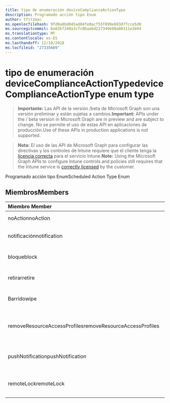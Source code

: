 ```yaml
---
title: tipo de enumeración deviceComplianceActionType
description: Programado acción tipo Enum
author: tfitzmac
ms.openlocfilehash: 9fd0a8bd045ad04fe0acf55f899e693d7fcce5d0
ms.sourcegitcommit: 6a82bf240a3cfc0baabd227349e08a08311e3d44
ms.translationtype: MT
ms.contentlocale: es-ES
ms.lasthandoff: 12/18/2018
ms.locfileid: "27335689"
---
```

# <a name="devicecomplianceactiontype-enum-type"></a><span data-ttu-id="548fc-103">tipo de enumeración deviceComplianceActionType</span><span class="sxs-lookup"><span data-stu-id="548fc-103">deviceComplianceActionType enum type</span></span>

> <span data-ttu-id="548fc-104">**Importante:** Las API de la versión /beta de Microsoft Graph son una versión preliminar y están sujetas a cambios.</span><span class="sxs-lookup"><span data-stu-id="548fc-104">**Important:** APIs under the / beta version in Microsoft Graph are in preview and are subject to change.</span></span> <span data-ttu-id="548fc-105">No se permite el uso de estas API en aplicaciones de producción.</span><span class="sxs-lookup"><span data-stu-id="548fc-105">Use of these APIs in production applications is not supported.</span></span>

> <span data-ttu-id="548fc-106">**Nota:** El uso de las API de Microsoft Graph para configurar las directivas y los controles de Intune requiere que el cliente tenga la [licencia correcta](https://go.microsoft.com/fwlink/?linkid=839381) para el servicio Intune.</span><span class="sxs-lookup"><span data-stu-id="548fc-106">**Note:** Using the Microsoft Graph APIs to configure Intune controls and policies still requires that the Intune service is [correctly licensed](https://go.microsoft.com/fwlink/?linkid=839381) by the customer.</span></span>

<span data-ttu-id="548fc-107">Programado acción tipo Enum</span><span class="sxs-lookup"><span data-stu-id="548fc-107">Scheduled Action Type Enum</span></span>
## <a name="members"></a><span data-ttu-id="548fc-108">Miembros</span><span class="sxs-lookup"><span data-stu-id="548fc-108">Members</span></span>
|<span data-ttu-id="548fc-109">Miembro	</span><span class="sxs-lookup"><span data-stu-id="548fc-109">Member</span></span>|<span data-ttu-id="548fc-110">Valor</span><span class="sxs-lookup"><span data-stu-id="548fc-110">Value</span></span>|<span data-ttu-id="548fc-111">Descripción</span><span class="sxs-lookup"><span data-stu-id="548fc-111">Description</span></span>|
|:---|:---|:---|
|<span data-ttu-id="548fc-112">noAction</span><span class="sxs-lookup"><span data-stu-id="548fc-112">noAction</span></span>|<span data-ttu-id="548fc-113">0</span><span class="sxs-lookup"><span data-stu-id="548fc-113">0</span></span>|<span data-ttu-id="548fc-114">Ninguna acción</span><span class="sxs-lookup"><span data-stu-id="548fc-114">No Action</span></span>|
|<span data-ttu-id="548fc-115">notificación</span><span class="sxs-lookup"><span data-stu-id="548fc-115">notification</span></span>|<span data-ttu-id="548fc-116">1</span><span class="sxs-lookup"><span data-stu-id="548fc-116">1</span></span>|<span data-ttu-id="548fc-117">Enviar una notificación</span><span class="sxs-lookup"><span data-stu-id="548fc-117">Send Notification</span></span>|
|<span data-ttu-id="548fc-118">bloque</span><span class="sxs-lookup"><span data-stu-id="548fc-118">block</span></span>|<span data-ttu-id="548fc-119">2</span><span class="sxs-lookup"><span data-stu-id="548fc-119">2</span></span>|<span data-ttu-id="548fc-120">Bloquear el dispositivo en AAD</span><span class="sxs-lookup"><span data-stu-id="548fc-120">Block the device in AAD</span></span>|
|<span data-ttu-id="548fc-121">retirar</span><span class="sxs-lookup"><span data-stu-id="548fc-121">retire</span></span>|<span data-ttu-id="548fc-122">3</span><span class="sxs-lookup"><span data-stu-id="548fc-122">3</span></span>|<span data-ttu-id="548fc-123">Retirar el dispositivo</span><span class="sxs-lookup"><span data-stu-id="548fc-123">Retire the device</span></span>|
|<span data-ttu-id="548fc-124">Barrido</span><span class="sxs-lookup"><span data-stu-id="548fc-124">wipe</span></span>|<span data-ttu-id="548fc-125">4</span><span class="sxs-lookup"><span data-stu-id="548fc-125">4</span></span>|<span data-ttu-id="548fc-126">Borrar el dispositivo</span><span class="sxs-lookup"><span data-stu-id="548fc-126">Wipe the device</span></span>|
|<span data-ttu-id="548fc-127">removeResourceAccessProfiles</span><span class="sxs-lookup"><span data-stu-id="548fc-127">removeResourceAccessProfiles</span></span>|<span data-ttu-id="548fc-128">5</span><span class="sxs-lookup"><span data-stu-id="548fc-128">5</span></span>|<span data-ttu-id="548fc-129">Quitar perfiles de acceso a recursos del dispositivo</span><span class="sxs-lookup"><span data-stu-id="548fc-129">Remove Resource Access Profiles from the device</span></span>|
|<span data-ttu-id="548fc-130">pushNotification</span><span class="sxs-lookup"><span data-stu-id="548fc-130">pushNotification</span></span>|<span data-ttu-id="548fc-131">9</span><span class="sxs-lookup"><span data-stu-id="548fc-131">9</span></span>|<span data-ttu-id="548fc-132">Enviar notificación de inserción para dispositivos</span><span class="sxs-lookup"><span data-stu-id="548fc-132">Send push notification to device</span></span>|
|<span data-ttu-id="548fc-133">remoteLock</span><span class="sxs-lookup"><span data-stu-id="548fc-133">remoteLock</span></span>|<span data-ttu-id="548fc-134">10</span><span class="sxs-lookup"><span data-stu-id="548fc-134">10</span></span>|<span data-ttu-id="548fc-135">Bloquear el dispositivo de forma remota</span><span class="sxs-lookup"><span data-stu-id="548fc-135">Remotely lock the device</span></span>|





